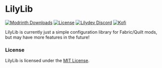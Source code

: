 # LilyLib

[![Modrinth Downloads](https://img.shields.io/modrinth/dt/lilylib?color=00AF5C&label=downloads&style=flat-square&logo=modrinth)](https://modrinth.com/mod/lilylib)
[![License](https://img.shields.io/github/license/Lilydev-By-Jade/LilyLib?style=flat-square)](LICENSE)
[![Lilydev Discord](https://img.shields.io/discord/995465843364343883?color=5865F2&style=flat-square&label=discord)](https://discord.gg/TZAt4PA5av)
[![Kofi](https://badgen.net/badge/icon/kofi?icon=kofi&label=jadelily&color=pink&style=flat-square)](https://ko-fi.com/jadelily)

LilyLib is currently just a simple configuration library for
Fabric/Quilt mods, but may have more features in the future!

### License
LilyLib is licensed under the [MIT License](LICENSE).

